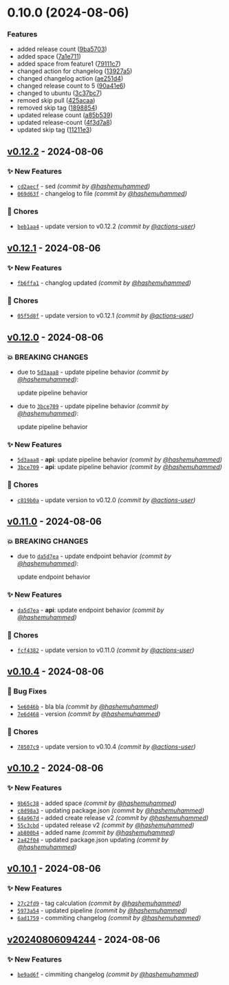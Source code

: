 # 0.10.0 (2024-08-06)


### Features

* added release count ([9ba5703](https://github.com/hashemuhammed/github-actions-practice/commit/9ba5703f2b4df6588452f7ff7eed60e32a83456f))
* added space ([7a1e711](https://github.com/hashemuhammed/github-actions-practice/commit/7a1e7114ebcc8898cb09be3049cba29fa885bdd3))
* added space from feature1 ([79111c7](https://github.com/hashemuhammed/github-actions-practice/commit/79111c7d3f886311dc992b806f7201e3f9458d86))
* changed action for changelog ([13927a5](https://github.com/hashemuhammed/github-actions-practice/commit/13927a581c19f79ca5baa66fde8687377a3ca888))
* changed changelog action ([ae251d4](https://github.com/hashemuhammed/github-actions-practice/commit/ae251d4d5c368192ebce3026ca4d4cdf37c2cda7))
* changed release count to 5 ([90a41e6](https://github.com/hashemuhammed/github-actions-practice/commit/90a41e673f80df810112577a945cbaeaf1a09880))
* changed to ubuntu ([3c37bc7](https://github.com/hashemuhammed/github-actions-practice/commit/3c37bc7793dc10bca0a9bf12531e7629d0ae04a8))
* remoed skip pull ([425acaa](https://github.com/hashemuhammed/github-actions-practice/commit/425acaa85f0ebc1da7e743b95bdd46a17b67c09b))
* removed skip tag ([1898854](https://github.com/hashemuhammed/github-actions-practice/commit/18988544996f82f62ddefa3b1920f2ca41cd0f2f))
* updated release count ([a85b539](https://github.com/hashemuhammed/github-actions-practice/commit/a85b539ed1fb82b7cff872a4075bdf2c31b692e1))
* updated release-count ([4f3d7a8](https://github.com/hashemuhammed/github-actions-practice/commit/4f3d7a83ef9d263a5b6f045703985d88e7764712))
* updated skip tag ([11211e3](https://github.com/hashemuhammed/github-actions-practice/commit/11211e3ad999efdc3cd2d74c323ded5962aa186f))




## [v0.12.2] - 2024-08-06
### :sparkles: New Features
- [`cd2aecf`](https://github.com/hashemuhammed/github-actions-practice/commit/cd2aecfa44f8327789724a3637392e79a2b8ba95) - sed *(commit by [@hashemuhammed](https://github.com/hashemuhammed))*
- [`069d63f`](https://github.com/hashemuhammed/github-actions-practice/commit/069d63f69c4fd3b8a9c7446a31d6b15ec417aad1) - changelog to file *(commit by [@hashemuhammed](https://github.com/hashemuhammed))*

### :wrench: Chores
- [`beb1aa4`](https://github.com/hashemuhammed/github-actions-practice/commit/beb1aa47a4a748b422b77593b598960d26dd77ad) - update version to v0.12.2 *(commit by [@actions-user](https://github.com/actions-user))*


## [v0.12.1] - 2024-08-06
### :sparkles: New Features
- [`fb6ffa1`](https://github.com/hashemuhammed/github-actions-practice/commit/fb6ffa1ec863c5b173c374beb6d4525c57fe68b1) - changlog updated *(commit by [@hashemuhammed](https://github.com/hashemuhammed))*

### :wrench: Chores
- [`05f5d8f`](https://github.com/hashemuhammed/github-actions-practice/commit/05f5d8ff62d7e40d8f9ddc24900919cb76bac93a) - update version to v0.12.1 *(commit by [@actions-user](https://github.com/actions-user))*


## [v0.12.0] - 2024-08-06
### :boom: BREAKING CHANGES
- due to [`5d3aaa8`](https://github.com/hashemuhammed/github-actions-practice/commit/5d3aaa89e08165c0d3d654ecea8ef084155f80ad) - update pipeline behavior *(commit by [@hashemuhammed](https://github.com/hashemuhammed))*:

  update pipeline behavior

- due to [`3bce709`](https://github.com/hashemuhammed/github-actions-practice/commit/3bce7096ccf9cdea6007bb742ccef004ffac9eaf) - update pipeline behavior *(commit by [@hashemuhammed](https://github.com/hashemuhammed))*:

  update pipeline behavior


### :sparkles: New Features
- [`5d3aaa8`](https://github.com/hashemuhammed/github-actions-practice/commit/5d3aaa89e08165c0d3d654ecea8ef084155f80ad) - **api**: update pipeline behavior *(commit by [@hashemuhammed](https://github.com/hashemuhammed))*
- [`3bce709`](https://github.com/hashemuhammed/github-actions-practice/commit/3bce7096ccf9cdea6007bb742ccef004ffac9eaf) - **api**: update pipeline behavior *(commit by [@hashemuhammed](https://github.com/hashemuhammed))*

### :wrench: Chores
- [`c819b0a`](https://github.com/hashemuhammed/github-actions-practice/commit/c819b0aff0313f3825f375b89227710e7fe0f20b) - update version to v0.12.0 *(commit by [@actions-user](https://github.com/actions-user))*


## [v0.11.0] - 2024-08-06
### :boom: BREAKING CHANGES
- due to [`da5d7ea`](https://github.com/hashemuhammed/github-actions-practice/commit/da5d7ea389b42ab6ebf9a2a427b2f26f2258e3db) - update endpoint behavior *(commit by [@hashemuhammed](https://github.com/hashemuhammed))*:

  update endpoint behavior


### :sparkles: New Features
- [`da5d7ea`](https://github.com/hashemuhammed/github-actions-practice/commit/da5d7ea389b42ab6ebf9a2a427b2f26f2258e3db) - **api**: update endpoint behavior *(commit by [@hashemuhammed](https://github.com/hashemuhammed))*

### :wrench: Chores
- [`fcf4382`](https://github.com/hashemuhammed/github-actions-practice/commit/fcf4382e2558cae5c07428b65b3c516e225cbf04) - update version to v0.11.0 *(commit by [@actions-user](https://github.com/actions-user))*


## [v0.10.4] - 2024-08-06
### :bug: Bug Fixes
- [`5e6046b`](https://github.com/hashemuhammed/github-actions-practice/commit/5e6046b0b8b8dff96ae243c025a54e9f4ba4c7a6) - bla bla *(commit by [@hashemuhammed](https://github.com/hashemuhammed))*
- [`7e6d468`](https://github.com/hashemuhammed/github-actions-practice/commit/7e6d46830c60d110904e3b65eb7bb93443219823) - version *(commit by [@hashemuhammed](https://github.com/hashemuhammed))*

### :wrench: Chores
- [`78507c9`](https://github.com/hashemuhammed/github-actions-practice/commit/78507c9730b4ee256c8f468c660234d86b04863a) - update version to v0.10.4 *(commit by [@actions-user](https://github.com/actions-user))*


## [v0.10.2] - 2024-08-06
### :sparkles: New Features
- [`9b65c38`](https://github.com/hashemuhammed/github-actions-practice/commit/9b65c3870c555755138828393b4a2c35c08374f8) - added space *(commit by [@hashemuhammed](https://github.com/hashemuhammed))*
- [`c8d98a3`](https://github.com/hashemuhammed/github-actions-practice/commit/c8d98a3d6741ca5653046e056d5ec5b386af0897) - updating package.json *(commit by [@hashemuhammed](https://github.com/hashemuhammed))*
- [`64a967d`](https://github.com/hashemuhammed/github-actions-practice/commit/64a967d1ce459f7538252a400613e3d0ce16e690) - added create release v2 *(commit by [@hashemuhammed](https://github.com/hashemuhammed))*
- [`55c3cbd`](https://github.com/hashemuhammed/github-actions-practice/commit/55c3cbd4e9a94f5cdf05a49bb5396b4ae621f45d) - updated release v2 *(commit by [@hashemuhammed](https://github.com/hashemuhammed))*
- [`ab800b4`](https://github.com/hashemuhammed/github-actions-practice/commit/ab800b4f023b994240c3f5dc8fab92ccbab1aa53) - added name *(commit by [@hashemuhammed](https://github.com/hashemuhammed))*
- [`2a42f04`](https://github.com/hashemuhammed/github-actions-practice/commit/2a42f0479c444a70bab97861f579b7a65b6d22c8) - updated package.json updating *(commit by [@hashemuhammed](https://github.com/hashemuhammed))*


## [v0.10.1] - 2024-08-06
### :sparkles: New Features
- [`27c2fd9`](https://github.com/hashemuhammed/github-actions-practice/commit/27c2fd9bbf4348d9c713edffcef38f4770951a9b) - tag calculation *(commit by [@hashemuhammed](https://github.com/hashemuhammed))*
- [`5973a54`](https://github.com/hashemuhammed/github-actions-practice/commit/5973a54cd9d9e32715339ace58740828cbdf2228) - updated pipeline *(commit by [@hashemuhammed](https://github.com/hashemuhammed))*
- [`6ad1759`](https://github.com/hashemuhammed/github-actions-practice/commit/6ad175980731bd38fe01f53e08c290c88402aa2d) - commiting changelog *(commit by [@hashemuhammed](https://github.com/hashemuhammed))*


## [v20240806094244] - 2024-08-06
### :sparkles: New Features
- [`be9ad6f`](https://github.com/hashemuhammed/github-actions-practice/commit/be9ad6fd356515addd42debd9d827b2d2736cdff) - cimmiting changelog *(commit by [@hashemuhammed](https://github.com/hashemuhammed))*

[v20240806094244]: https://github.com/hashemuhammed/github-actions-practice/compare/v20240806093833...v20240806094244
[v0.10.1]: https://github.com/hashemuhammed/github-actions-practice/compare/v...v0.10.1
[v0.10.2]: https://github.com/hashemuhammed/github-actions-practice/compare/v0.10.1...v0.10.2
[v0.10.4]: https://github.com/hashemuhammed/github-actions-practice/compare/v0.10.3...v0.10.4
[v0.11.0]: https://github.com/hashemuhammed/github-actions-practice/compare/v0.10.5...v0.11.0
[v0.12.0]: https://github.com/hashemuhammed/github-actions-practice/compare/v0.11.0...v0.12.0
[v0.12.1]: https://github.com/hashemuhammed/github-actions-practice/compare/v0.12.0...v0.12.1
[v0.12.2]: https://github.com/hashemuhammed/github-actions-practice/compare/v0.12.1...v0.12.2
